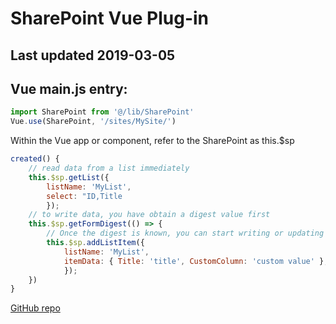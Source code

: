 # SharePoint Vue Plug-in
## Last updated 2019-03-05

## Vue main.js entry:
```javascript
import SharePoint from '@/lib/SharePoint'
Vue.use(SharePoint, '/sites/MySite/')
````

Within the Vue app or component, refer to the SharePoint as this.$sp
```javascript
created() {
    // read data from a list immediately
    this.$sp.getList({
        listName: 'MyList',
        select: "ID,Title
        });
    // to write data, you have obtain a digest value first
    this.$sp.getFormDigest(() => {
        // Once the digest is known, you can start writing or updating list data
        this.$sp.addListItem({
            listName: 'MyList',
            itemData: { Title: 'title', CustomColumn: 'custom value' },
            });
    })
}
````

[GitHub repo](https://github.com/BenRunInBay)
